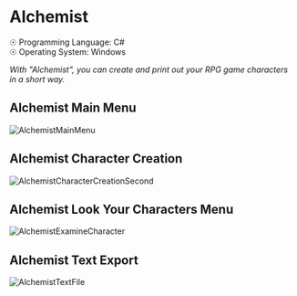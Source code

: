 # Alchemist

☉ Programming Language: C# <br>
☉ Operating System: Windows <br>

<i>With "Alchemist", you can create and print out your RPG game characters in a short way.</i>

## Alchemist Main Menu

![AlchemistMainMenu](https://user-images.githubusercontent.com/65850970/129723256-ae14c650-dbab-4420-9465-f4e7d211b340.PNG)

## Alchemist Character Creation

![AlchemistCharacterCreationSecond](https://user-images.githubusercontent.com/65850970/129723306-fd754aa0-90bb-4d47-ac00-6fd322711522.PNG)

## Alchemist Look Your Characters Menu

![AlchemistExamineCharacter](https://user-images.githubusercontent.com/65850970/129723343-7f5d16ae-32de-4bb7-ab64-431728857899.PNG)

## Alchemist Text Export

![AlchemistTextFile](https://user-images.githubusercontent.com/65850970/129723424-775c9254-4a77-4345-85f1-158dd0a68ce0.PNG)
